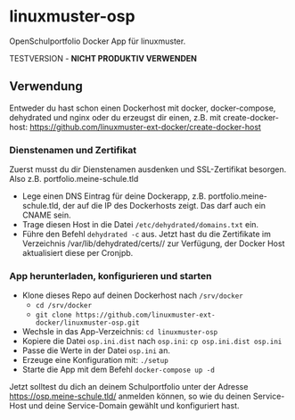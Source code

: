 # linuxmuster-osp

OpenSchulportfolio Docker App für linuxmuster. 

TESTVERSION - **NICHT PRODUKTIV VERWENDEN**

## Verwendung

Entweder du hast schon einen Dockerhost mit docker, docker-compose, dehydrated und nginx oder du erzeugst dir einen, z.B. mit create-docker-host: https://github.com/linuxmuster-ext-docker/create-docker-host

### Dienstenamen und Zertifikat

Zuerst musst du dir Dienstenamen ausdenken und SSL-Zertifikat besorgen. Also z.B. portfolio.meine-schule.tld

* Lege einen DNS Eintrag für deine Dockerapp, z.B. portfolio.meine-schule.tld, der auf die IP des Dockerhosts zeigt. Das darf auch ein CNAME sein.
* Trage diesen Host in die Datei ``/etc/dehydrated/domains.txt`` ein.
* Führe den Befehl ``dehydrated -c`` aus. Jetzt hast du die Zertifikate im Verzeichnis /var/lib/dehydrated/certs/<hostname>/ zur Verfügung, der Docker Host aktualisiert diese per Cronjpb.

### App herunterladen, konfigurieren und starten

* Klone dieses Repo auf deinen Dockerhost nach ``/srv/docker``
  * ``cd /srv/docker``
  * ``git clone https://github.com/linuxmuster-ext-docker/linuxmuster-osp.git``
* Wechsle in das App-Verzeichnis: ``cd linuxmuster-osp``
* Kopiere die Datei ``osp.ini.dist`` nach ``osp.ini``: ``cp osp.ini.dist osp.ini``
* Passe die Werte in der Datei ``osp.ini`` an.
* Erzeuge eine Konfiguration mit: ``./setup``
* Starte die App mit dem Befehl ``docker-compose up -d``

Jetzt solltest du dich an deinem Schulportfolio unter der Adresse https://osp.meine-schule.tld/ anmelden können, so wie du deinen Service-Host und deine Service-Domain gewählt und konfiguriert hast.
